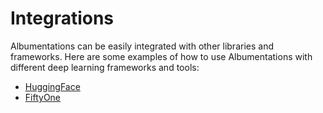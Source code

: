 # Integrations

Albumentations can be easily integrated with other libraries and frameworks. Here are some examples of how to use Albumentations with different deep learning frameworks and tools:

- [HuggingFace](huggingface/object_detection.md)
- [FiftyOne](fiftyone.md)
